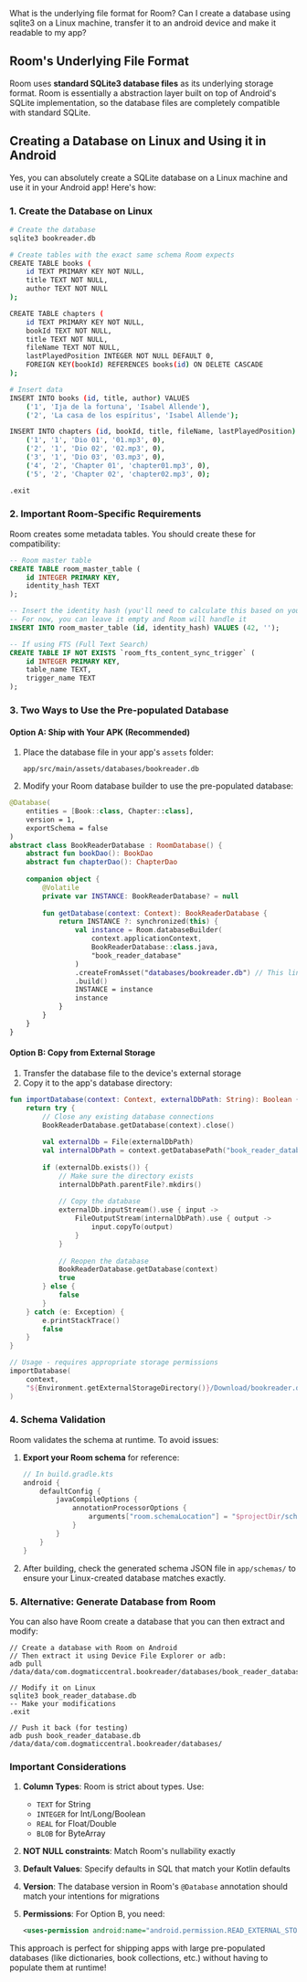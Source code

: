 
What is the underlying file format for Room? Can I create a database using sqlite3 on a Linux machine, 
transfer it to an android device and make it readable to my app?

## Room's Underlying File Format

Room uses **standard SQLite3 database files** as its underlying storage format. Room is essentially a abstraction layer built on top of Android's SQLite implementation, so the database files are completely compatible with standard SQLite.

## Creating a Database on Linux and Using it in Android

Yes, you can absolutely create a SQLite database on a Linux machine and use it in your Android app! Here's how:

### 1. Create the Database on Linux

```bash
# Create the database
sqlite3 bookreader.db

# Create tables with the exact same schema Room expects
CREATE TABLE books (
    id TEXT PRIMARY KEY NOT NULL,
    title TEXT NOT NULL,
    author TEXT NOT NULL
);

CREATE TABLE chapters (
    id TEXT PRIMARY KEY NOT NULL,
    bookId TEXT NOT NULL,
    title TEXT NOT NULL,
    fileName TEXT NOT NULL,
    lastPlayedPosition INTEGER NOT NULL DEFAULT 0,
    FOREIGN KEY(bookId) REFERENCES books(id) ON DELETE CASCADE
);

# Insert data
INSERT INTO books (id, title, author) VALUES 
    ('1', 'Ija de la fortuna', 'Isabel Allende'),
    ('2', 'La casa de los espíritus', 'Isabel Allende');

INSERT INTO chapters (id, bookId, title, fileName, lastPlayedPosition) VALUES 
    ('1', '1', 'Dio 01', '01.mp3', 0),
    ('2', '1', 'Dio 02', '02.mp3', 0),
    ('3', '1', 'Dio 03', '03.mp3', 0),
    ('4', '2', 'Chapter 01', 'chapter01.mp3', 0),
    ('5', '2', 'Chapter 02', 'chapter02.mp3', 0);

.exit
```

### 2. Important Room-Specific Requirements

Room creates some metadata tables. You should create these for compatibility:

```sql
-- Room master table
CREATE TABLE room_master_table (
    id INTEGER PRIMARY KEY,
    identity_hash TEXT
);

-- Insert the identity hash (you'll need to calculate this based on your schema)
-- For now, you can leave it empty and Room will handle it
INSERT INTO room_master_table (id, identity_hash) VALUES (42, '');

-- If using FTS (Full Text Search)
CREATE TABLE IF NOT EXISTS `room_fts_content_sync_trigger` (
    id INTEGER PRIMARY KEY,
    table_name TEXT,
    trigger_name TEXT
);
```

### 3. Two Ways to Use the Pre-populated Database

#### Option A: Ship with Your APK (Recommended)

1. Place the database file in your app's `assets` folder:
   ```
   app/src/main/assets/databases/bookreader.db
   ```

2. Modify your Room database builder to use the pre-populated database:

```kotlin
@Database(
    entities = [Book::class, Chapter::class],
    version = 1,
    exportSchema = false
)
abstract class BookReaderDatabase : RoomDatabase() {
    abstract fun bookDao(): BookDao
    abstract fun chapterDao(): ChapterDao
    
    companion object {
        @Volatile
        private var INSTANCE: BookReaderDatabase? = null
        
        fun getDatabase(context: Context): BookReaderDatabase {
            return INSTANCE ?: synchronized(this) {
                val instance = Room.databaseBuilder(
                    context.applicationContext,
                    BookReaderDatabase::class.java,
                    "book_reader_database"
                )
                .createFromAsset("databases/bookreader.db") // This line loads your pre-made database
                .build()
                INSTANCE = instance
                instance
            }
        }
    }
}
```

#### Option B: Copy from External Storage

1. Transfer the database file to the device's external storage
2. Copy it to the app's database directory:

```kotlin
fun importDatabase(context: Context, externalDbPath: String): Boolean {
    return try {
        // Close any existing database connections
        BookReaderDatabase.getDatabase(context).close()
        
        val externalDb = File(externalDbPath)
        val internalDbPath = context.getDatabasePath("book_reader_database")
        
        if (externalDb.exists()) {
            // Make sure the directory exists
            internalDbPath.parentFile?.mkdirs()
            
            // Copy the database
            externalDb.inputStream().use { input ->
                FileOutputStream(internalDbPath).use { output ->
                    input.copyTo(output)
                }
            }
            
            // Reopen the database
            BookReaderDatabase.getDatabase(context)
            true
        } else {
            false
        }
    } catch (e: Exception) {
        e.printStackTrace()
        false
    }
}

// Usage - requires appropriate storage permissions
importDatabase(
    context, 
    "${Environment.getExternalStorageDirectory()}/Download/bookreader.db"
)
```

### 4. Schema Validation

Room validates the schema at runtime. To avoid issues:

1. **Export your Room schema** for reference:
   ```kotlin
   // In build.gradle.kts
   android {
       defaultConfig {
           javaCompileOptions {
               annotationProcessorOptions {
                   arguments["room.schemaLocation"] = "$projectDir/schemas"
               }
           }
       }
   }
   ```

2. After building, check the generated schema JSON file in `app/schemas/` to ensure your Linux-created database matches exactly.

### 5. Alternative: Generate Database from Room

You can also have Room create a database that you can then extract and modify:

```shell
// Create a database with Room on Android
// Then extract it using Device File Explorer or adb:
adb pull /data/data/com.dogmaticcentral.bookreader/databases/book_reader_database.db

// Modify it on Linux
sqlite3 book_reader_database.db
-- Make your modifications
.exit

// Push it back (for testing)
adb push book_reader_database.db /data/data/com.dogmaticcentral.bookreader/databases/
```

### Important Considerations

1. **Column Types**: Room is strict about types. Use:
    - `TEXT` for String
    - `INTEGER` for Int/Long/Boolean
    - `REAL` for Float/Double
    - `BLOB` for ByteArray

2. **NOT NULL constraints**: Match Room's nullability exactly

3. **Default Values**: Specify defaults in SQL that match your Kotlin defaults

4. **Version**: The database version in Room's `@Database` annotation should match your intentions for migrations

5. **Permissions**: For Option B, you need:
   ```xml
   <uses-permission android:name="android.permission.READ_EXTERNAL_STORAGE" />
   ```

This approach is perfect for shipping apps with large pre-populated databases (like dictionaries, book collections, etc.) 
without having to populate them at runtime!